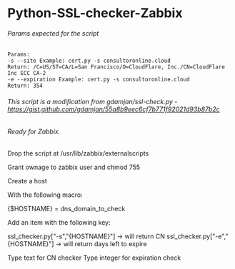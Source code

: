 # Python-SSL-checker-Zabbix

###### Params expected for the script
```
Params:
-s --site Example: cert.py -s consultoronline.cloud
Return: /C=US/ST=CA/L=San Francisco/O=CloudFlare, Inc./CN=CloudFlare Inc ECC CA-2
-e --expiration Example: cert.py -s consultoronline.cloud
Return: 354
```

###### This script is a modification from  gdamjan/ssl-check.py - https://gist.github.com/gdamjan/55a8b9eec6cf7b771f92021d93b87b2c
###### Ready for Zabbix.

Drop the script at /usr/lib/zabbix/externalscripts

Grant ownage to zabbix user and chmod 755

Create a host

With the following macro:

{$HOSTNAME} = dns_domain_to_check

Add an item with the following key:

ssl_checker.py["-s","{HOSTNAME}"] -> will return CN
ssl_checker.py["-e","{HOSTNAME}"] -> will return days left to expire

Type text for CN checker
Type integer for expiration check
